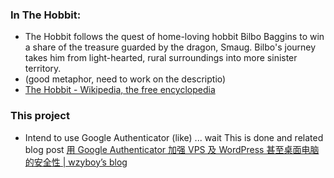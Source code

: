 ###	In The Hobbit:
*	The Hobbit follows the quest of home-loving hobbit Bilbo Baggins to win a share of the treasure guarded by the dragon, Smaug. Bilbo's journey takes him from light-hearted, rural surroundings into more sinister territory.
*	(good metaphor, need to work on the descriptio)
*	[The Hobbit - Wikipedia, the free encyclopedia](http://en.wikipedia.org/wiki/The_Hobbit)
###	This project
*	Intend to use Google Authenticator (like) ... wait
This is done and related blog post [用 Google Authenticator 加强 VPS 及 WordPress 甚至桌面电脑的安全性 | wzyboy’s blog](https://wzyboy.im/post/765.html)
